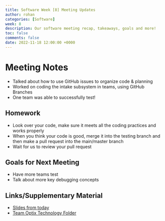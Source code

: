 ```yaml
---
title: Software Week [8] Meeting Updates
author: rohan
categories: [Software]
week: 8
description: Our software meeting recap, takeaways, goals and more!
toc: false
comments: false
date: 2022-11-18 12:00:00 +0000
---
```


# Meeting Notes
 - Talked about how to use GitHub issues to organize code & planning
 - Worked on coding the intake subsystem in teams, using GitHub Branches
 - One team was able to successfully test!

## Homework
 - Look over your code, make sure it meets all the coding practices and works properly
 - When you think your code is good, merge it into the testing branch and then make a pull request into the main/master branch
 - Wait for us to review your pull request

## Goals for Next Meeting
 - Have more teams test
 - Talk about more key debugging concepts

## Links/Supplementary Material
 - [Slides from today](https://docs.google.com/presentation/d/1CvoKT8R0xzHnWR0rDgqBctmjbyYIrbsLasZKjyPgTHU/edit#slide=id.g1922ec098db_3_0)
 - [Team Optix Technology Folder](https://drive.google.com/drive/folders/1D4VNl_CzpGJff69jR2onBDxhrS-d7Ol8?usp=sharing)

